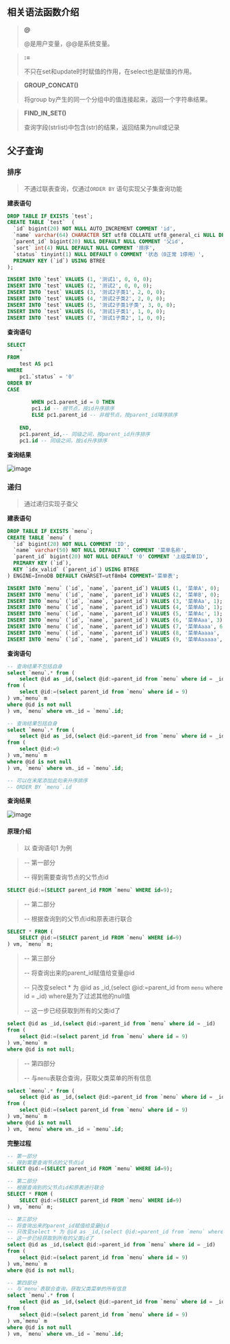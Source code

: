 ## 相关语法函数介绍

> **@**
>
> @是用户变量，@@是系统变量。

> **:=**
>
> 不只在set和update时时赋值的作用，在select也是赋值的作用。

> **GROUP_CONCAT()**
>
> 将group by产生的同一个分组中的值连接起来，返回一个字符串结果。

> **FIND_IN_SET()**
>
> 查询字段(strlist)中包含(str)的结果，返回结果为null或记录

## 父子查询

### 排序

> 不通过联表查询，仅通过`ORDER BY` 语句实现父子集查询功能

**建表语句**

```sql
DROP TABLE IF EXISTS `test`;
CREATE TABLE `test`  (
  `id` bigint(20) NOT NULL AUTO_INCREMENT COMMENT 'id',
  `name` varchar(64) CHARACTER SET utf8 COLLATE utf8_general_ci NULL DEFAULT NULL COMMENT '分类名称',
  `parent_id` bigint(20) NULL DEFAULT NULL COMMENT '父id',
  `sort` int(4) NULL DEFAULT NULL COMMENT '排序',
  `status` tinyint(1) NULL DEFAULT 0 COMMENT '状态（0正常 1停用）',
  PRIMARY KEY (`id`) USING BTREE
);

INSERT INTO `test` VALUES (1, '测试1', 0, 0, 0);
INSERT INTO `test` VALUES (2, '测试2', 0, 0, 0);
INSERT INTO `test` VALUES (3, '测试2子类1', 2, 0, 0);
INSERT INTO `test` VALUES (4, '测试2子类2', 2, 0, 0);
INSERT INTO `test` VALUES (5, '测试2子类1子类', 3, 0, 0);
INSERT INTO `test` VALUES (6, '测试1子类1', 1, 0, 0);
INSERT INTO `test` VALUES (7, '测试1子类2', 1, 0, 0);
```

**查询语句**

```sql
SELECT
	* 
FROM
	test AS pc1 
WHERE
	pc1.`status` = '0' 
ORDER BY
CASE
		
		WHEN pc1.parent_id = 0 THEN
		pc1.id -- 根节点，按id升序排序
		ELSE pc1.parent_id -- 非根节点，按parent_id降序排序
		
	END,
	pc1.parent_id,-- 同级之间，按parent_id升序排序
	pc1.id -- 同级之间，按id升序排序
```

**查询结果**

![image](https://jsd.cdn.zzko.cn/gh/bolishitoumingde/hexo_img@main/image.oe49x3o5b7k.webp)

### 递归

> 通过递归实现子查父

**建表语句**

```sql
DROP TABLE IF EXISTS `menu`;
CREATE TABLE `menu` (
  `id` bigint(20) NOT NULL COMMENT 'ID',
  `name` varchar(50) NOT NULL DEFAULT '' COMMENT '菜单名称',
  `parent_id` bigint(20) NOT NULL DEFAULT '0' COMMENT '上级菜单ID',
  PRIMARY KEY (`id`),
  KEY `idx_valid` (`parent_id`) USING BTREE
) ENGINE=InnoDB DEFAULT CHARSET=utf8mb4 COMMENT='菜单表';

INSERT INTO `menu` (`id`, `name`, `parent_id`) VALUES (1, '菜单A', 0);
INSERT INTO `menu` (`id`, `name`, `parent_id`) VALUES (2, '菜单B', 0);
INSERT INTO `menu` (`id`, `name`, `parent_id`) VALUES (3, '菜单Aa', 1);
INSERT INTO `menu` (`id`, `name`, `parent_id`) VALUES (4, '菜单Ab', 1);
INSERT INTO `menu` (`id`, `name`, `parent_id`) VALUES (5, '菜单Ac', 1);
INSERT INTO `menu` (`id`, `name`, `parent_id`) VALUES (6, '菜单Aaa', 3);
INSERT INTO `menu` (`id`, `name`, `parent_id`) VALUES (7, '菜单Aaaa', 6);
INSERT INTO `menu` (`id`, `name`, `parent_id`) VALUES (8, '菜单Aaaaa', 7);
INSERT INTO `menu` (`id`, `name`, `parent_id`) VALUES (9, '菜单Aaaaaa', 8);
```

**查询语句**

```sql
-- 查询结果不包括自身
select `menu`.* from (
	select @id as _id,(select @id:=parent_id from `menu` where id = _id)  
from (
	select @id:=(select parent_id from `menu` where id = 9)
) vm,`menu` m 
where @id is not null 
) vm, `menu` where vm._id = `menu`.id;

-- 查询结果包括自身
select `menu`.* from (
	select @id as _id,(select @id:=parent_id from `menu` where id = _id)  
from (
	select @id:=9
) vm,`menu` m 
where @id is not null 
) vm, `menu` where vm._id = `menu`.id;

-- 可以在末尾添加此句来升序排序
-- ORDER BY `menu`.id
```

**查询结果**

![image](https://jsd.cdn.zzko.cn/gh/bolishitoumingde/hexo_img@main/image.2205nwqhngow.png)

#### 原理介绍

> 以 查询语句1 为例

> -- 第一部分
>
> -- 得到需要查询节点的父节点id

```sql	
SELECT @id:=(SELECT parent_id FROM `menu` WHERE id=9);
```

> -- 第二部分
>
> -- 根据查询到的父节点id和原表进行联合

```sql
SELECT * FROM (
	SELECT @id:=(SELECT parent_id FROM `menu` WHERE id=9)
) vm, `menu` m;
```

> -- 第三部分
>
> -- 将查询出来的parent_id赋值给变量@id
>
> -- 只改变select * 为 @id as _id,(select @id:=parent_id from `menu` where id = _id) where是为了过滤其他的null值
>
> -- 这一步已经获取到所有的父类id了

```sql
select @id as _id,(select @id:=parent_id from `menu` where id = _id)  
from (
	select @id:=(select parent_id from `menu` where id = 9)
) vm,`menu` m 
where @id is not null;
```

> -- 第四部分
>
> -- 与`menu`表联合查询，获取父类菜单的所有信息

```sql
select `menu`.* from (
	select @id as _id,(select @id:=parent_id from `menu` where id = _id)  
from (
	select @id:=(select parent_id from `menu` where id = 9)
) vm,`menu` m 
where @id is not null 
) vm, `menu` where vm._id = `menu`.id;
```

**完整过程**

```sql
-- 第一部分
-- 得到需要查询节点的父节点id
SELECT @id:=(SELECT parent_id FROM `menu` WHERE id=9);

-- 第二部分
-- 根据查询到的父节点id和原表进行联合
SELECT * FROM (
	SELECT @id:=(SELECT parent_id FROM `menu` WHERE id=9)
) vm, `menu` m;

-- 第三部分
-- 将查询出来的parent_id赋值给变量@id
-- 只改变select * 为 @id as _id,(select @id:=parent_id from `menu` where id = _id) where是为了过滤其他的null值
-- 这一步已经获取到所有的父类id了
select @id as _id,(select @id:=parent_id from `menu` where id = _id)  
from (
	select @id:=(select parent_id from `menu` where id = 9)
) vm,`menu` m 
where @id is not null;

-- 第四部分
-- 与`menu`表联合查询，获取父类菜单的所有信息
select `menu`.* from (
	select @id as _id,(select @id:=parent_id from `menu` where id = _id)  
from (
	select @id:=(select parent_id from `menu` where id = 9)
) vm,`menu` m 
where @id is not null 
) vm, `menu` where vm._id = `menu`.id;
```
